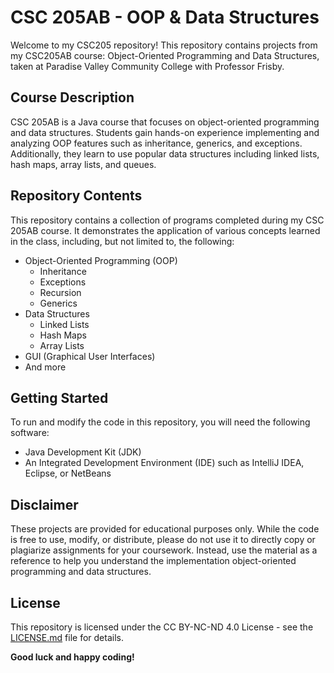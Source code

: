 # CSC 205AB - OOP & Data Structures

Welcome to my CSC205 repository! This repository contains projects from my CSC205AB course: Object-Oriented Programming and Data Structures, taken at Paradise Valley Community College with Professor Frisby.

## Course Description

CSC 205AB is a Java course that focuses on object-oriented programming and data structures. Students gain hands-on experience implementing and analyzing OOP features such as inheritance, generics, and exceptions. Additionally, they learn to use popular data structures including linked lists, hash maps, array lists, and queues.

## Repository Contents

This repository contains a collection of programs completed during my CSC 205AB course. It demonstrates the application of various concepts learned in the class, including, but not limited to, the following:
- Object-Oriented Programming (OOP)
  - Inheritance
  - Exceptions
  - Recursion
  - Generics
- Data Structures
  - Linked Lists
  - Hash Maps
  - Array Lists
- GUI (Graphical User Interfaces)
- And more

## Getting Started

To run and modify the code in this repository, you will need the following software:

- Java Development Kit (JDK)
- An Integrated Development Environment (IDE) such as IntelliJ IDEA, Eclipse, or NetBeans

## Disclaimer

These projects are provided for educational purposes only. While the code is free to use, modify, or distribute, please do not use it to directly copy or plagiarize assignments for your coursework. Instead, use the material as a reference to help you understand the implementation object-oriented programming and data structures.

## License

This repository is licensed under the CC BY-NC-ND 4.0 License - see the [LICENSE.md](LICENSE.md) file for details.

**Good luck and happy coding!**
